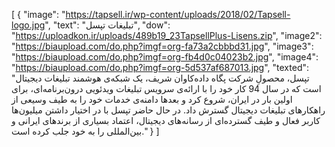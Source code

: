 [
  {
    "image": "https://tapsell.ir/wp-content/uploads/2018/02/Tapsell-logo.jpg",
    "text": "تبلیغات تپسل",
    "dow": "https://uploadkon.ir/uploads/489b19_23TapsellPlus-Lisens.zip",
    "image2": "https://biaupload.com/do.php?imgf=org-fa73a2cbbbd31.jpg",
    "image3": "https://biaupload.com/do.php?imgf=org-fb4d0c04023b2.jpg",
    "image4": "https://biaupload.com/do.php?imgf=org-5d537af687013.jpg",
    "texted": "تپسل، محصولِ شرکت پگاه داده‌کاوان شریف، یک شبکه‌ی هوشمند تبلیغات دیجیتال است که در سال 94 کار خود را با ارائه‌ی سرویس تبلیغات ویدئویی درون‌برنامه‌ای، برای اولین بار در ایران، شروع کرد و بعدها دامنه‌ی خدمات خود را به طیف وسیعی از راهکارهای تبلیغات دیجیتال گسترش داد. در حال حاضر تپسل با در اختیار داشتن میلیون‌ها کاربر فعال و طیف گسترده‌ای از رسانه‌های دیجیتال، اعتماد بسیاری از برندهای ایرانی و بین‌المللی را به خود جلب کرده است."
  }
]
